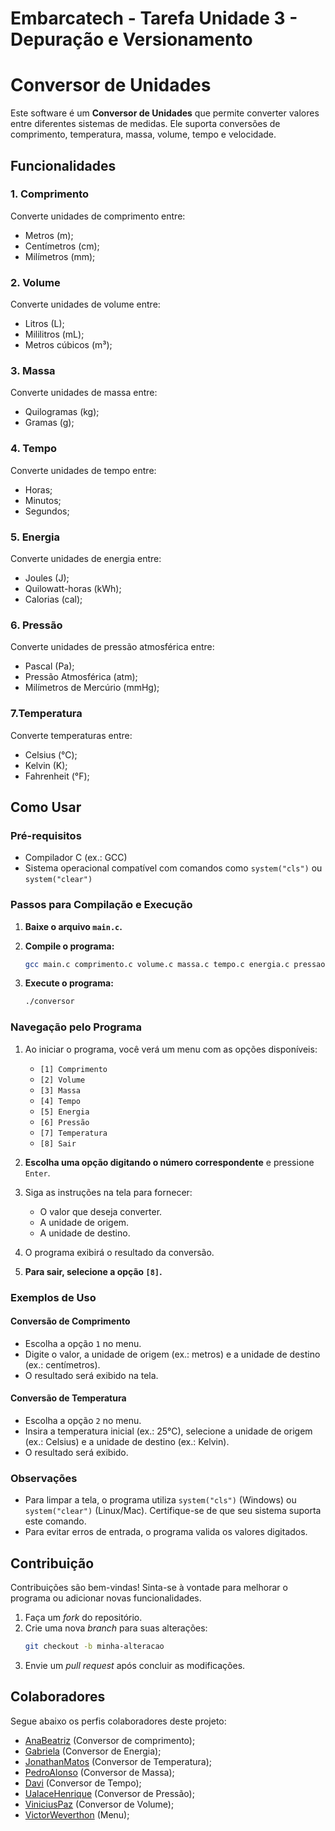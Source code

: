 # Embarcatech - Tarefa Unidade 3 - Depuração e Versionamento

# Conversor de Unidades

Este software é um **Conversor de Unidades** que permite converter valores entre diferentes sistemas de medidas. Ele suporta conversões de comprimento, temperatura, massa, volume, tempo e velocidade.

## Funcionalidades

### 1. Comprimento

Converte unidades de comprimento entre:

- Metros (m);
- Centímetros (cm);
- Milímetros (mm);

### 2. Volume

Converte unidades de volume entre:

- Litros (L);
- Mililitros (mL);
- Metros cúbicos (m³);

### 3. Massa

Converte unidades de massa entre:

- Quilogramas (kg);
- Gramas (g);

### 4. Tempo

Converte unidades de tempo entre:

- Horas;
- Minutos;
- Segundos;

### 5. Energia

Converte unidades de energia entre:

- Joules (J);
- Quilowatt-horas (kWh);
- Calorias (cal);

### 6. Pressão

Converte unidades de pressão atmosférica entre:

- Pascal (Pa);
- Pressão Atmosférica (atm);
- Milímetros de Mercúrio (mmHg); 

### 7.Temperatura

Converte temperaturas entre:

- Celsius (°C);
- Kelvin (K);
- Fahrenheit (°F);

## Como Usar

### Pré-requisitos

- Compilador C (ex.: GCC)
- Sistema operacional compatível com comandos como `system("cls")` ou `system("clear")`

### Passos para Compilação e Execução

1. **Baixe o arquivo `main.c`.**

2. **Compile o programa:**

   ```bash
   gcc main.c comprimento.c volume.c massa.c tempo.c energia.c pressao.c Temperatura.c -o conversor
   ```

3. **Execute o programa:**
   ```bash
   ./conversor
   ```

### Navegação pelo Programa

1. Ao iniciar o programa, você verá um menu com as opções disponíveis:

   - `[1] Comprimento`
   - `[2] Volume`
   - `[3] Massa`
   - `[4] Tempo`
   - `[5] Energia`
   - `[6] Pressão`
   - `[7] Temperatura`
   - `[8] Sair`

2. **Escolha uma opção digitando o número correspondente** e pressione `Enter`.

3. Siga as instruções na tela para fornecer:

   - O valor que deseja converter.
   - A unidade de origem.
   - A unidade de destino.

4. O programa exibirá o resultado da conversão.

5. **Para sair, selecione a opção `[8]`.**

### Exemplos de Uso

#### Conversão de Comprimento

- Escolha a opção `1` no menu.
- Digite o valor, a unidade de origem (ex.: metros) e a unidade de destino (ex.: centímetros).
- O resultado será exibido na tela.

#### Conversão de Temperatura

- Escolha a opção `2` no menu.
- Insira a temperatura inicial (ex.: 25°C), selecione a unidade de origem (ex.: Celsius) e a unidade de destino (ex.: Kelvin).
- O resultado será exibido.

### Observações

- Para limpar a tela, o programa utiliza `system("cls")` (Windows) ou `system("clear")` (Linux/Mac). Certifique-se de que seu sistema suporta este comando.
- Para evitar erros de entrada, o programa valida os valores digitados.

## Contribuição

Contribuições são bem-vindas! Sinta-se à vontade para melhorar o programa ou adicionar novas funcionalidades.

1. Faça um _fork_ do repositório.
2. Crie uma nova _branch_ para suas alterações:
   ```bash
   git checkout -b minha-alteracao
   ```
3. Envie um _pull request_ após concluir as modificações.

## Colaboradores

Segue abaixo os perfis colaboradores deste projeto:

- [AnaBeatriz](https://github.com/anabeatrizsse1) (Conversor de comprimento);
- [Gabriela](https://github.com/gbdeiro) (Conversor de Energia);
- [JonathanMatos](https://github.com/JonathanMatos25) (Conversor de Temperatura);
- [PedroAlonso](https://github.com/pedroalonso19) (Conversor de Massa);
- [Davi](https://github.com/Pr0wer) (Conversor de Tempo);
- [UalaceHenrique](https://github.com/UalaceCafe) (Conversor de Pressão);
- [ViniciusPaz](https://github.com/V1n1Paz) (Conversor de Volume);
- [VictorWeverthon](https://github.com/victorw29) (Menu);

